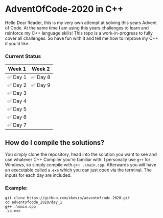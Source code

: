 # AdventOfCode-2020 in C++


Hello Dear Reader, this is my very own attempt at solving this years Advent of Code. At the same time I am using this years challenges to learn and reinforce my C++ language skills! 
This repo is a work-in-progress to fully cover all challenges. So have fun with it and tell me how to improve my C++ if you'd like.


### Current Status

| Week 1        | Week 2        |
| ------------- |:-------------:|
| ✅ Day 1    | ✅ Day 8 | 
| ✅ Day 2    | ✅ Day 9   |   
| ✅ Day 3 |
| ✅ Day 4 |
| ✅ Day 5 |
| ✅ Day 6 |
| ✅ Day 7    |      |   

## How do I compile the solutions?

You simply clone the repository, head into the solution you want to see and use whatever C++ Compiler you're familiar with. I personally use `g++` for Windows, so simply compile with `g++ .\main.cpp`.
Afterwards you will have an executable called `a.exe` which you can just open via the terminal. The inputs for each day are included.


### Example:
```
git clone https://github.com/xkevio/adventofcode-2020.git
cd adventofcode_2020/day_1
g++ .\main.cpp
.\a.exe
```

